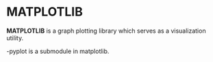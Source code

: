 # MATPLOTLIB

__MATPLOTLIB__ is a graph plotting library which serves as a visualization utility.

-pyplot is a submodule in matplotlib.
